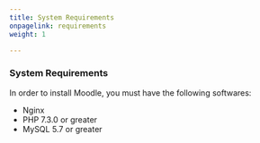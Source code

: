 ```yaml
---
title: System Requirements
onpagelink: requirements
weight: 1

---
```


### **System Requirements**

In order to install Moodle, you must have the following softwares:

- Nginx
- PHP 7.3.0 or greater
- MySQL 5.7 or greater
 
